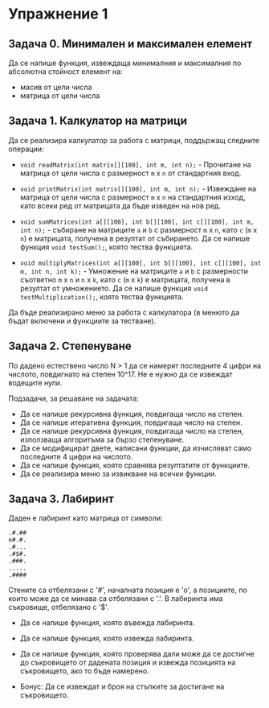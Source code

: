 # Упражнение 1

## Задача 0. Минимален и максимален елемент

Да се напише функция, извеждаща минималния и максималния по абсолютна стойност елемент на:

- масив от цели числа
- матрица от цели числа

## Задача 1. Калкулатор на матрици

Да се реализира калкулатор за работа с матрици, поддържащ следните операции:

- `void readMatrix(int matrix[][100], int m, int n);` - Прочитане на матрица от цели числа с размерност `m` x `n` от стандартния вход.

- `void printMatrix(int matrix[][100], int m, int n);` - Извеждане на матрица от цели числа с размерност `m` x `n` на стандартния изход, като всеки ред от матрицата да бъде изведен на нов ред.

- `void sumMatrices(int a[][100], int b[][100], int c[][100], int m, int n);` - събиране на матриците `a` и `b` с размерност `m` x `n`, като `c` (`m` x `n`) е матрицата, получена в резултат от събирането. Да се напише функция `void testSum();`, която тества функцията.

- `void multiplyMatrices(int a[][100], int b[][100], int c[][100], int m, int n, int k);` - Умножение на матриците `a` и `b` с размерности съответно `m` x `n` и `n` x `k`, като `c` (`m` x `k`) е матрицата, получена в резултат от умножението. Да се напише функция `void testMultiplication();`, която тества функцията.

Да бъде реализирано меню за работа с калкулатора (в менюто да бъдат включени и функциите за тестване).


## Задача 2. Степенуване

По дадено естествено число N > 1 да се намерят последните 4 цифри на числото, повдигнато на степен 10^17.
Не е нужно да се извеждат водещите нули.

Подзадачи, за решаване на задачата:

- Да се напише рекурсивна функция, повдигаща число на степен.
- Да се напише итеративна функция, повдигаща число на степен.
- Да се напише рекурсивна функция, повдигаща число на степен, използваща алгоритъма за бързо степенуване.
- Да се модифицират двете, написани функции, да изчисляват само последните 4 цифри на числото.
- Да се напише функция, която сравнява резултатите от функциите.
- Да се реализира меню за извикване на всички функции.


## Задача 3. Лабиринт

Даден е лабиринт като матрица от символи:

	.#.##
	o#.#.
	.#...
	.#$#.
	.###.
	.....
	.####

Стените са отбелязани с '#', началната позиция е 'о', а позициите, по които може да се минава са отбелязани с '.'. 
В лабиринта има съкровище, отбелязано с '$'. 

- Да се напише функция, която въвежда лабиринта.

- Да се напише функция, която извежда лабиринта.

- Да се напише функция, която проверява дали може да се достигне до съкровището от дадената позиция 
и извежда позицията на съкровището, ако то бъде намерено.

- Бонус: Да се извеждат и броя на стъпките за достигане на съкровището.
